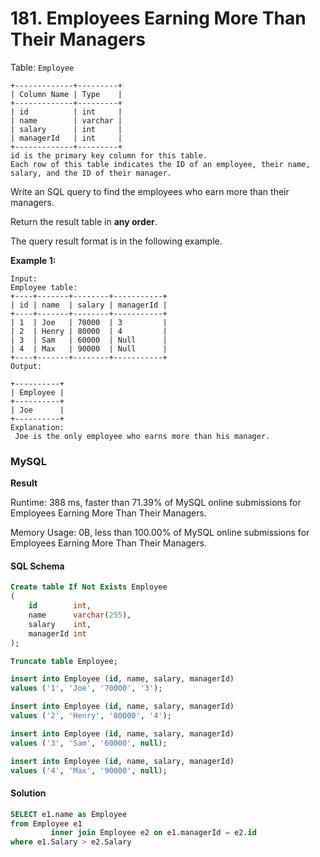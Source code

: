 # 181. Employees Earning More Than Their Managers

Table: `Employee`

```
+-------------+---------+
| Column Name | Type    |
+-------------+---------+
| id          | int     |
| name        | varchar |
| salary      | int     |
| managerId   | int     |
+-------------+---------+
id is the primary key column for this table.
Each row of this table indicates the ID of an employee, their name, salary, and the ID of their manager.
```

Write an SQL query to find the employees who earn more than their managers.

Return the result table in **any order**.

The query result format is in the following example.

&#x20;

**Example 1:**

```markup
Input: 
Employee table:
+----+-------+--------+-----------+
| id | name  | salary | managerId |
+----+-------+--------+-----------+
| 1  | Joe   | 70000  | 3         |
| 2  | Henry | 80000  | 4         |
| 3  | Sam   | 60000  | Null      |
| 4  | Max   | 90000  | Null      |
+----+-------+--------+-----------+
Output: 
 
+----------+
| Employee |
+----------+
| Joe      |
+----------+
Explanation:
 Joe is the only employee who earns more than his manager.
```

### MySQL <a href="#javascript" id="javascript"></a>

**Result**

Runtime: 388 ms, faster than 71.39% of MySQL online submissions for Employees Earning More Than Their Managers.

Memory Usage: 0B, less than 100.00% of MySQL online submissions for Employees Earning More Than Their Managers.

#### SQL Schema

```sql
Create table If Not Exists Employee
(
    id        int,
    name      varchar(255),
    salary    int,
    managerId int
);

Truncate table Employee;

insert into Employee (id, name, salary, managerId)
values ('1', 'Joe', '70000', '3');

insert into Employee (id, name, salary, managerId)
values ('2', 'Henry', '80000', '4');

insert into Employee (id, name, salary, managerId)
values ('3', 'Sam', '60000', null);

insert into Employee (id, name, salary, managerId)
values ('4', 'Max', '90000', null);
```

#### Solution <a href="#javascript" id="javascript"></a>

```sql
SELECT e1.name as Employee
from Employee e1
         inner join Employee e2 on e1.managerId = e2.id
where e1.Salary > e2.Salary
```
